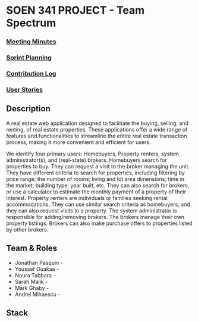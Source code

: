 # SOEN 341 PROJECT - Team Spectrum
### [Meeting Minutes](https://docs.google.com/document/d/1fAs3DRg0vzcju0SPYCO5jQVp3JQgr2mX9F3wEzdK4c8/edit?usp=sharing)
### [Sprint Planning]()
### [Contribution Log](https://docs.google.com/document/d/14Vl4Anu5Lk7ZvlzS5H4oGLovtiyfDHwU7j5zh7lyEos/edit?usp=sharing)
### [User Stories](https://github.com/Jpasquin/spectrum-soen341projectF2023/issues)

## Description
A real estate web application designed to facilitate the buying, selling, and renting, of real estate properties. These applications offer a wide range of features and functionalities to streamline the entire real estate transaction process, making it more convenient and efficient for users. 

We identify four primary users: Homebuyers, Property renters,  system administrator(s), and (real-state) brokers. Homebuyers search for properties to buy.  They can request a visit to the broker managing the unit.  They have different criteria to search for properties, including filtering by price range; the number of rooms; living and lot area dimensions; time in the market; building type; year built, etc.  They can also search for brokers, or use a calculator to estimate the monthly payment of a property of their interest.  Property renters are individuals or families seeking rental accommodations.  They can use similar search criteria as homebuyers, and they can also request visits to a property.
The system administrator is responsible for adding/removing brokers.  The brokers manage their own property listings.  Brokers can also make purchase offers to properties listed by other brokers.

## Team & Roles

* Jonathan Pasquin - 
* Youssef Ouakaa -
* Noura Tabbara -
* Sarah Malik -
* Mark Ghaby -
* Andrei Mihaescu -

## Stack


